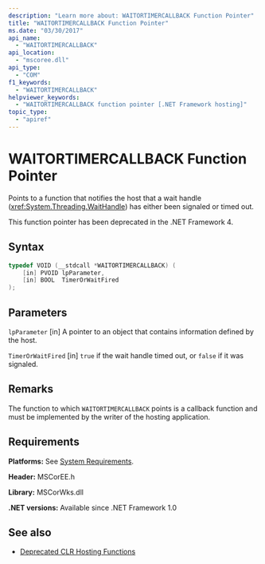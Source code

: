 ```yaml
---
description: "Learn more about: WAITORTIMERCALLBACK Function Pointer"
title: "WAITORTIMERCALLBACK Function Pointer"
ms.date: "03/30/2017"
api_name:
  - "WAITORTIMERCALLBACK"
api_location:
  - "mscoree.dll"
api_type:
  - "COM"
f1_keywords:
  - "WAITORTIMERCALLBACK"
helpviewer_keywords:
  - "WAITORTIMERCALLBACK function pointer [.NET Framework hosting]"
topic_type:
  - "apiref"
---
```

# WAITORTIMERCALLBACK Function Pointer

Points to a function that notifies the host that a wait handle (<xref:System.Threading.WaitHandle>) has either been signaled or timed out.

 This function pointer has been deprecated in the .NET Framework 4.

## Syntax

```cpp
typedef VOID (__stdcall *WAITORTIMERCALLBACK) (
    [in] PVOID lpParameter,
    [in] BOOL  TimerOrWaitFired
);
```

## Parameters

 `lpParameter`
 [in] A pointer to an object that contains information defined by the host.

 `TimerOrWaitFired`
 [in] `true` if the wait handle timed out, or `false` if it was signaled.

## Remarks

 The function to which `WAITORTIMERCALLBACK` points is a callback function and must be implemented by the writer of the hosting application.

## Requirements

 **Platforms:** See [System Requirements](../../../framework/get-started/system-requirements.md).

 **Header:** MSCorEE.h

 **Library:** MSCorWks.dll

 **.NET versions:** Available since .NET Framework 1.0

## See also

- [Deprecated CLR Hosting Functions](deprecated-clr-hosting-functions.md)
